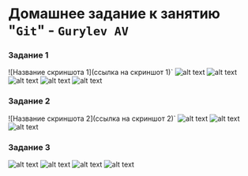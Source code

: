 # Домашнее задание к занятию "`Git`" - `Gurylev AV`
  ### Задание 1


![Название скриншота 1](ссылка на скриншот 1)`
 ![alt text](https://github.com/A1ex93/gurylev_8_01/blob/main/img/1.png)
 ![alt text](https://github.com/A1ex93/gurylev_8_01/blob/main/img/2.png)
 ![alt text](https://github.com/A1ex93/gurylev_8_01/blob/main/img/3.png)
 ![alt text](https://github.com/A1ex93/gurylev_8_01/blob/main/img/4.png)
 ![alt text](https://github.com/A1ex93/gurylev_8_01/blob/main/img/5.png)


### Задание 2

![Название скриншота 2](ссылка на скриншот 2)`
 ![alt text](https://github.com/A1ex93/gurylev_8_01/blob/main/img/6.png)
 ![alt text](https://github.com/A1ex93/gurylev_8_01/blob/main/img/7.png)
 ![alt text](https://github.com/A1ex93/gurylev_8_01/blob/main/img/8.png)



### Задание 3

 ![alt text](https://github.com/A1ex93/gurylev_8_01/blob/main/img/9.png)
 ![alt text](https://github.com/A1ex93/gurylev_8_01/blob/main/img/10.png)
 ![alt text](https://github.com/A1ex93/gurylev_8_01/blob/main/img/11.png)
 ![alt text](https://github.com/A1ex93/gurylev_8_01/blob/main/img/12.png)

